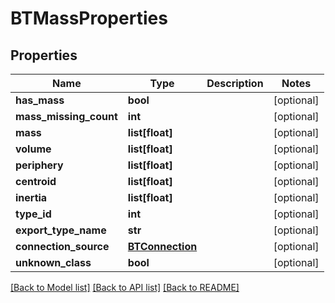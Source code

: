 # BTMassProperties

## Properties
Name | Type | Description | Notes
------------ | ------------- | ------------- | -------------
**has_mass** | **bool** |  | [optional] 
**mass_missing_count** | **int** |  | [optional] 
**mass** | **list[float]** |  | [optional] 
**volume** | **list[float]** |  | [optional] 
**periphery** | **list[float]** |  | [optional] 
**centroid** | **list[float]** |  | [optional] 
**inertia** | **list[float]** |  | [optional] 
**type_id** | **int** |  | [optional] 
**export_type_name** | **str** |  | [optional] 
**connection_source** | [**BTConnection**](BTConnection.md) |  | [optional] 
**unknown_class** | **bool** |  | [optional] 

[[Back to Model list]](../README.md#documentation-for-models) [[Back to API list]](../README.md#documentation-for-api-endpoints) [[Back to README]](../README.md)


